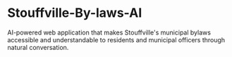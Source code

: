 # Stouffville-By-laws-AI
AI-powered web application that makes Stouffville's municipal bylaws accessible and understandable to residents and municipal officers through natural conversation.
